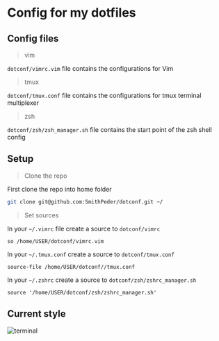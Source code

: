 # Config for my dotfiles

## Config files

> vim

`dotconf/vimrc.vim` file contains the configurations for Vim

> tmux

`dotconf/tmux.conf` file contains the configurations for tmux terminal multiplexer

> zsh

`dotconf/zsh/zsh_manager.sh` file contains the start point of the zsh shell config

## Setup
> Clone the repo

First clone the repo into home folder
```bash
git clone git@github.com:SmithPeder/dotconf.git ~/
```

> Set sources

In your `~/.vimrc` file create a source to `dotconf/vimrc` 
```vim
so /home/USER/dotconf/vimrc.vim
```

In your `~/.tmux.conf` create a source to `dotconf/tmux.conf`
```vim
source-file /home/USER/dotconf//tmux.conf
```

In your `~/.zshrc` create a source to `dotconf/zsh/zshrc_manager.sh`
```vim
source '/home/USER/dotconf/zsh/zshrc_manager.sh'
```

## Current style
![terminal](https://i.imgur.com/xLVMBxh.png)
